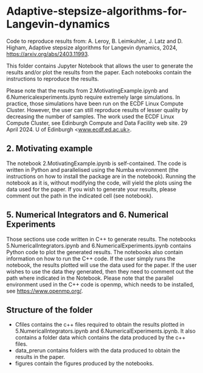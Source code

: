 # Adaptive-stepsize-algorithms-for-Langevin-dynamics
Code to reproduce results from: 
A. Leroy, B. Leimkuhler, J. Latz and D. Higham, Adaptive stepsize algorithms for Langevin dynamics, 2024, https://arxiv.org/abs/2403.11993.

This folder contains Jupyter Notebook that allows the user to generate the results and/or plot the results from the paper. Each notebooks contain the instructions to reproduce the results.

Please note that the results from 2.MotivatingExample.ipynb and 6.Numericalexperiments.ipynb require extremely large simulations. In practice, those simulations have been run on the ECDF Linux Compute Cluster. However, the user can still reproduce results of lesser quality by decreasing the number of samples. The work used the ECDF Linux Compute Cluster, see Edinburgh Compute and Data Facility web site. 29 April 2024. U of Edinburgh <www.ecdf.ed.ac.uk>.

## 2. Motivating example
The notebook 2.MotivatingExample.ipynb is self-contained. The code is written in Python and parallelised using the Numba environment (the instructions on how to install the package are in the notebook). Running the notebook as it is, without modifying the code, will yield the plots using the data used for the paper. If you wish to generate your results, please comment out the path in the indicated cell (see notebook). 

## 5. Numerical Integrators and 6. Numerical Experiments
Those sections use code written in C++ to generate results. The notebooks 5.NumericalIntegrators.ipynb and 6.NumericalExperiments.ipynb contains Python code to plot the generated results. The notebooks also contain information on how to run the C++ code. If the user simply runs the notebook, the results plotted will use the data used for the paper. If the user wishes to use the data they generated, then they need to comment out the path where indicated in the Notebook. Please note that the parallel environment used in the C++ code is openmp, which needs to be installed, see <https://www.openmp.org/>.

## Structure of the folder
- Cfiles contains the c++ files required to obtain the results plotted in 5.NumericalIntegrators.ipynb and 6.NumericalExperiments.ipynb. It also contains a folder data which contains the data produced by the c++ files. 
- data_prerun contains folders with the data produced to obtain the results in the paper. 
- figures contain the figures produced by the notebooks. 